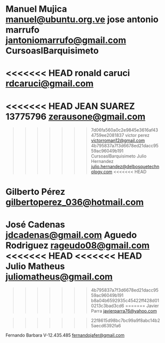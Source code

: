Manuel Mujica manuel@ubuntu.org.ve
jose antonio marrufo
jantoniomarrufo@gmail.com
CursoaslBarquisimeto
====================
<<<<<<< HEAD
ronald caruci
rdcaruci@gmail.com
=======
<<<<<<< HEAD
JEAN SUAREZ
13775796
zerausone@gmail.com
=======
>>>>>>> 7d06fa560a0c2e9845e3616af434759ee2081837
victor perez
victorroman12@gmail.com
>>>>>>> 4b795837a7f3d6678ed21dacc9559ac96049b191
CursoaslBarquisimeto
Julio Hernandez julio.hernandez@delbosquetechnology.com
<<<<<<< HEAD

Gilberto Pérez
gilbertoperez_036@hotmail.com
=======
José Cadenas jdcadenas@gmail.com
Aguedo Rodriguez
rageudo08@gmail.com
<<<<<<< HEAD
<<<<<<< HEAD
Julio Matheus juliomatheus@gmail.com
=======
>>>>>>> 4b795837a7f3d6678ed21dacc9559ac96049b191
>>>>>>> b8a04b6592935c45422ff428d010213c3bad3cd6
=======
Javier Parra javierparra76@yahoo.com

>>>>>>> 22f8615d98bc7bc99a9f8abc14b25aecd6392fa6

Fernando Barbara V-12.435.485 fernandojafer@gmail.com

